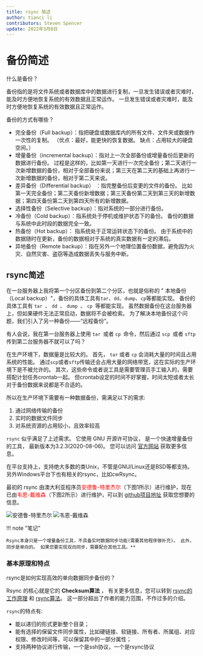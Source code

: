 ```yaml
---
title: rsync 简述
author: tianci li
contributors: Steven Spencer
update: 2022年3月8日
---
```


# 备份简述

什么是备份？

备份指的是将文件系统或者数据库中的数据进行复制，一旦发生错误或者灾难时，能及时方便地恢复系统的有效数据且正常运作。 一旦发生错误或者灾难时，能及时方便地恢复系统的有效数据且正常运作。

备份的方式有哪些？

* 完全备份（Full backup）：指把硬盘或数据库内的所有文件、文件夹或数据作一次性的复制。 （优点：最好，能更快的恢复数据。 缺点：占用较大的硬盘空间。）
* 增量备份（incremental backup）：指对上一次全部备份或增量备份后更新的数据进行备份。 过程是这样的，比如第一天进行一次完全备份；第二天进行一次新增数据的备份，相对于全部备份来说；第三天在第二天的基础上再进行一次新增数据的备份，相对于第二天来说。
* 差异备份（Differential backup） ：指完整备份后变更的文件的备份。 比如第一天完全备份；第二天备份新增数据；第三天备份第二天到第三天的新增数据；第四天备份第二天到第四天所有的新增数据。
* 选择性备份（Selective backup）：指对系统的一部分进行备份。
* 冷备份（Cold backup）：指系统处于停机或维护状态下的备份。 备份的数据与系统中此时段的数据完全一致。
* 热备份（Hot backup）： 指系统处于正常运转状态下的备份。 由于系统中的数据随时在更新，备份的数据相对于系统的真实数据有一定的滞后。
* 异地备份（Remote backup）：指在另外一个地理位置备份数据，避免因为火灾、自然灾害、盗窃等造成数据丢失与服务中断。

## rsync简述

在一台服务器上我将第一个分区备份到第二个分区，也就是俗称的 " 本地备份（Local backup）"，备份的具体工具有`tar`、`dd`、`dump`、`cp`等都能实现。 备份的具体工具有 `tar `、 `dd `、 `dump `、 `cp `等都能实现。 虽然数据备份在这台服务器上，但如果硬件无法正常启动，数据将不会被检索。 为了解决本地备份这个问题，我们引入了另一种备份——“远程备份”。

有人会说，我在第一台服务器上使用 `tar `或者 `cp `命令，然后通过 `scp `或者 `sftp `传到第二台服务器不就可以了吗？

在生产环境下，数据量是比较大的。 首先， `tar` 或者 `cp` 会消耗大量的时间且占用系统的性能。 通过`scp`或者`sftp`传输还会占用大量的网络带宽，这在实际的生产环境下是不被允许的。 其次，这些命令或者说工具是需要管理员手工输入的，需要搭配计划任务crontab一起。 但crontab设定的时间不好掌握，时间太短或者太长对于备份数据来说都是不合适的。

所以在生产环境下需要有一种数据备份，需满足以下的需求:

1. 通过网络传输的备份
2. 实时的数据文件同步
3. 对系统资源的占用较小，且效率较高

`rsync` 似乎满足了上述需求。 它使用 GNU 开源许可协议， 是一个快速增量备份的工具， 最新版本为3.2.3(2020-08-06)。 您可以访问 [官方网站](https://rsync.samba.org/) 获取更多信息。

在平台支持上，支持绝大多数的类Unix，不管是GNU/Linux还是BSD等都支持。 另外Windows平台下也有相关的rsync，比如cwRsync。

最初的 rsync 由澳大利亚程序员<font color=red>安德鲁-特里杰尔</font>（下图1所示）进行维护，现在已由<font color=red>韦恩-戴维森</font>（下图2所示）进行维护，可以到 [github项目地址](https://github.com/WayneD/rsync) 获取您想要的信息。

![ 安德鲁-特里杰尔 ](images/Andrew_Tridgell.jpg) ![ 韦恩-戴维森 ](images/Wayne_Davison.jpg)

!!! note "笔记"

    Rsync本身只是一个增量备份工具，不具备实时数据同步功能(需要其他程序做补充)。 此外，同步是单向的。 如果您要实现双向同步，需要配合其他工具。**

### 基本原理和特点

rsync是如何实现高效的单向数据同步备份的？

Rsync 的核心就是它的 **Checksum算法** ， 有关更多信息，您可以转到 [rsync的工作原理](https://rsync.samba.org/how-rsync-works.html) 和 [rsync算法](https://rsync.samba.org/tech_report/)。 这一部分超出了作者的能力范围，不作过多的介绍。

`rsync`的特点有:

* 能以递归的形式更新整个目录；
* 能有选择的保留文件同步属性，比如硬链接、软链接、所有者、所属组、对应权限、修改时间等，可以保留其中的一部分属性；
* 支持两种协议进行传输，一个是ssh协议，一个是rsync协议
